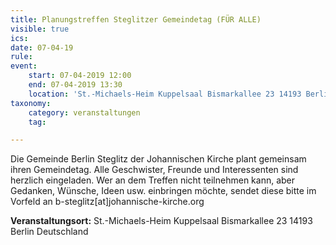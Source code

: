 ```yaml
---
title: Planungstreffen Steglitzer Gemeindetag (FÜR ALLE)
visible: true
ics: 
date: 07-04-19
rule: 
event:
	start: 07-04-2019 12:00
	end: 07-04-2019 13:30
	location: 'St.-Michaels-Heim Kuppelsaal Bismarkallee 23 14193 Berlin Deutschland'
taxonomy:
	category: veranstaltungen
	tag: 

---
```

Die Gemeinde Berlin Steglitz der Johannischen Kirche plant gemeinsam ihren Gemeindetag. Alle Geschwister, Freunde und Interessenten sind herzlich eingeladen. Wer an dem Treffen nicht teilnehmen kann, aber Gedanken, Wünsche, Ideen usw. einbringen möchte, sendet diese bitte im Vorfeld an b-steglitz[at]johannische-kirche.org


**Veranstaltungsort:** St.-Michaels-Heim Kuppelsaal Bismarkallee 23 14193 Berlin Deutschland

